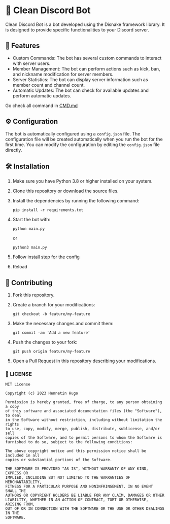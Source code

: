 # 🤖 Clean Discord Bot

Clean Discord Bot is a bot developed using the Disnake framework library. It is designed to provide specific functionalities to your Discord server.

## 🚀 Features

- Custom Commands: The bot has several custom commands to interact with server users.
- Member Management: The bot can perform actions such as kick, ban, and nickname modification for server members.
- Server Statistics: The bot can display server information such as member count and channel count.
- Automatic Updates: The bot can check for available updates and perform automatic updates.

Go check all command in [CMD.md]("CMD.md")

## ⚙️ Configuration

The bot is automatically configured using a `config.json` file. The configuration file will be created automatically when you run the bot for the first time. You can modify the configuration by editing the `config.json` file directly.

## 🛠️ Installation

1. Make sure you have Python 3.8 or higher installed on your system.
2. Clone this repository or download the source files.
3. Install the dependencies by running the following command:

   ```shell
   pip install -r requirements.txt
    ```

4. Start the bot with:

    ```shell
    python main.py
    ```
    or
    ```shell
    python3 main.py
    ```

5. Follow install step for the config
6. Reload

## 🤝 Contributing

1. Fork this repository.
2. Create a branch for your modifications:

    ```shell
    git checkout -b feature/my-feature
    ```

3. Make the necessary changes and commit them:

    ```shell
    git commit -am 'Add a new feature'
    ```

4. Push the changes to your fork:

    ```shell
    git push origin feature/my-feature
    ```

5. Open a Pull Request in this repository describing your modifications.

### 📄 LICENSE

```
MIT License

Copyright (c) 2023 Hennetin Hugo

Permission is hereby granted, free of charge, to any person obtaining a copy
of this software and associated documentation files (the "Software"), to deal
in the Software without restriction, including without limitation the rights
to use, copy, modify, merge, publish, distribute, sublicense, and/or sell
copies of the Software, and to permit persons to whom the Software is
furnished to do so, subject to the following conditions:

The above copyright notice and this permission notice shall be included in all
copies or substantial portions of the Software.

THE SOFTWARE IS PROVIDED "AS IS", WITHOUT WARRANTY OF ANY KIND, EXPRESS OR
IMPLIED, INCLUDING BUT NOT LIMITED TO THE WARRANTIES OF MERCHANTABILITY,
FITNESS FOR A PARTICULAR PURPOSE AND NONINFRINGEMENT. IN NO EVENT SHALL THE
AUTHORS OR COPYRIGHT HOLDERS BE LIABLE FOR ANY CLAIM, DAMAGES OR OTHER
LIABILITY, WHETHER IN AN ACTION OF CONTRACT, TORT OR OTHERWISE, ARISING FROM,
OUT OF OR IN CONNECTION WITH THE SOFTWARE OR THE USE OR OTHER DEALINGS IN THE
SOFTWARE.
```